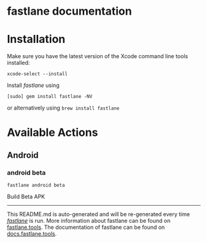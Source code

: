 # fastlane documentation

# Installation

Make sure you have the latest version of the Xcode command line tools installed:

```
xcode-select --install
```

Install _fastlane_ using

```
[sudo] gem install fastlane -NV
```

or alternatively using `brew install fastlane`

# Available Actions

## Android

### android beta

```
fastlane android beta
```

Build Beta APK

---

This README.md is auto-generated and will be re-generated every time
[_fastlane_](https://fastlane.tools) is run. More information about fastlane can
be found on [fastlane.tools](https://fastlane.tools). The documentation of
fastlane can be found on [docs.fastlane.tools](https://docs.fastlane.tools).
